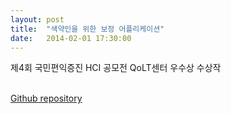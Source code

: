 ```yaml
---
layout: post
title:  "색약인을 위한 보정 어플리케이션"
date:   2014-02-01 17:30:00
---
```

제4회 국민편익증진 HCI 공모전 QoLT센터 우수상 수상작

<br>[Github repository](https://github.com/sp9103/Qolt_ERA)<br>
